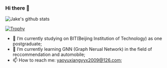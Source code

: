 ### Hi there 👋
![Jake's github stats](https://github-readme-stats.vercel.app/api?username=leifyaoyuxiang&show_icons=true&title_color=fff&icon_color=79ff97&text_color=9f9f9f&bg_color=151515)

[![Trophy](https://github-profile-trophy.vercel.app/?username=leifyaoyuxiang&theme=onedark)](https://github.com/ryo-ma/github-profile-trophy)

- 🔭 I’m currently studying on BIT(Beijing Institution of Technology) as one postgraduate;
- 🌱 I’m currently learning GNN (Graph Nerual Network) in the field of reccommendation and automobile;
- 📫 How to reach me: yaoyuxiangyyx2009@126.com;



